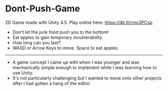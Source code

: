 Dont-Push-Game
==============

2D Game made with Unity 4.5. Play online here: https://db.tt/rmo3PCsp

- Don't let the junk food push you to the bottom!
- Eat apples to gain temporary invulnerability.
- How long can you last?
- WASD or Arrow Keys to move. Space to eat apples.
 
---
- A game concept I came up with when I was younger and was mechanically simple enough to implement while I was learning how to use Unity.
- It's not particularly challenging but I wanted to move onto other projects after I had gotten a hang of the editor.
